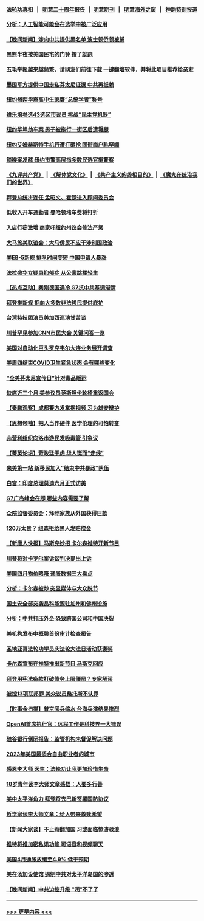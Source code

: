 #### [法轮功真相](https://github.com/gfw-breaker/truth/blob/master/README.md?t=0) &nbsp;&nbsp;|&nbsp;&nbsp; [明慧二十周年报告](https://github.com/gfw-breaker/mh-reports/blob/master/README.md?t=0) &nbsp;&nbsp;|&nbsp;&nbsp;[明慧期刊](https://github.com/gfw-breaker/mh-qikan) &nbsp;&nbsp;|&nbsp;&nbsp; [明慧海外之窗](https://github.com/gfw-breaker/mh-news/blob/master/README.md?t=0) &nbsp;&nbsp;|&nbsp;&nbsp; [神韵特别报道](https://github.com/gfw-breaker/mh-news/blob/master/shenyun.md?t=0)
#### [分析：人工智能可能会在选举中被广泛应用](../pages/nsc412/n13993781.md?t=05112144) 
#### [【晚间新闻】涉向中共提供黑名单 波士顿侨领被捕](../pages/nsc412/n13993670.md?t=05112144) 
#### [黑熊半夜按美国民宅的门铃 按了就跑](../pages/nsc412/n13993479.md?t=05112144) 
#### 五毛举报越来越频繁，请网友们前往下载 [一键翻墙软件](https://github.com/gfw-breaker/ssr-accounts)，并将此项目推荐给亲友
#### [墨国军方提供中国走私芬太尼证据 中共再抵赖](../pages/nsc412/n13993556.md?t=05112144) 
#### [纽约州两华裔高中生荣膺“总统学者”称号](../pages/nsc412/n13993588.md?t=05112144) 
#### [维乐培参选43选区市议员 挑战“民主党机器”](../pages/nsc412/n13993520.md?t=05112144) 
#### [纽约华埠劫车案 男子被拖行一街区后遭辗腿](../pages/nsc412/n13993513.md?t=05112144) 
#### [纽约艾姆赫斯特手机行遭打砸抢 同街商户称罕闻](../pages/nsc412/n13993532.md?t=05112144) 
#### [锁喉案发酵 纽约市警高层指多数民选官挺警察](../pages/nsc412/n13993518.md?t=05112144) 
#### [《九评共产党》](https://github.com/begood0513/9ping.md/blob/master/README.md) &nbsp;|&nbsp; [《解体党文化》](../../../../jtdwh.md/blob/master/README.md)  &nbsp;|&nbsp; [《共产主义的终极目的》](../../../../gczydzjmd.md/blob/master/README.md) &nbsp;|&nbsp; [《魔鬼在统治我们的世界》](../../../../mgztzwmdsj.md/blob/master/README.md) 
#### [拜登总统拼连任 孟昭文、霍楚进入顾问委员会](../pages/nsc412/n13993586.md?t=05112144) 
#### [低收入开车通勤者 曼哈顿堵车费将打折](../pages/nsc412/n13993558.md?t=05112144) 
#### [入店行窃激增 商家吁纽约州议会修法严惩](../pages/nsc412/n13993516.md?t=05112144) 
#### [大马旅美联谊会：大马侨民不应干涉别国政治](../pages/nsc412/n13993522.md?t=05112144) 
#### [美EB-5新规 排队时间变短 中国申请人暴涨](../pages/nsc412/n13993273.md?t=05112144) 
#### [法拉盛华女疑患抑郁症 从公寓跳楼轻生](../pages/nsc412/n13993529.md?t=05112144) 
#### [【热点互动】秦刚德国遇冷 G7抗中共基调渐清](../pages/nsc412/n13993345.md?t=05112144) 
#### [拜登推新规 拒向大多数非法移民提供庇护](../pages/nsc412/n13993234.md?t=05112144) 
#### [台湾特技团演员美加西巡演甘苦谈](../pages/nsc412/n13993462.md?t=05112144) 
#### [川普罕见参加CNN市民大会 关键问答一览](../pages/nsc412/n13993401.md?t=05112144) 
#### [美国对自动化巨头罗克韦尔大连业务展开调查](../pages/nsc412/n13993295.md?t=05112144) 
#### [美周四结束COVID卫生紧急状态 会有哪些变化](../pages/nsc412/n13993334.md?t=05112144) 
#### [“全美芬太尼宣传日”针对毒品贩运](../pages/nsc412/n13993436.md?t=05112144) 
#### [缺席近三个月 美参议员范斯坦坐轮椅重返国会](../pages/nsc412/n13993333.md?t=05112144) 
#### [【秦鹏观察】成都警方发掌掴视频 习为雄安辩护](../pages/nsc412/n13993340.md?t=05112144) 
#### [【思想领袖】把人当作硬件 医学伦理的可怕转变](../pages/nsc412/n13966844.md?t=05112144) 
#### [非营利组织向洛市游民发吸毒管 引争议](../pages/nsc412/n13993366.md?t=05112144) 
#### [【菁英论坛】苛政猛于虎 华人铤而“走线”](../pages/nsc412/n13993330.md?t=05112144) 
#### [来美第一站 新移民加入“结束中共暴政”队伍](../pages/nsc412/n13992721.md?t=05112144) 
#### [白宫：印度总理莫迪六月正式访美](../pages/nsc412/n13993227.md?t=05112144) 
#### [G7广岛峰会在即 哪些内容需要了解](../pages/nsc412/n13993325.md?t=05112144) 
#### [众院监督委员会：拜登家族从外国获得巨款](../pages/nsc412/n13993301.md?t=05112144) 
#### [120万太贵？ 纽森拒给黑人发赔偿金](../pages/nsc412/n13993338.md?t=05112144) 
#### [【新唐人快报】马斯克妙招 卡尔森推特开新节目](../pages/nsc412/n13993311.md?t=05112144) 
#### [川普将对卡罗尔案诉讼判决提出上诉](../pages/nsc412/n13992992.md?t=05112144) 
#### [美国四月物价略降 通胀数据三大看点](../pages/nsc412/n13993282.md?t=05112144) 
#### [分析：卡尔森被炒 突显媒体与大众脱节](../pages/nsc412/n13993241.md?t=05112144) 
#### [国土安全部突袭晶科能源驻加州和佛州设施](../pages/nsc412/n13993270.md?t=05112144) 
#### [分析：中共打压外企 恐致跨国公司和中国决裂](../pages/nsc412/n13993252.md?t=05112144) 
#### [美机构发布中概股首份审计检查报告](../pages/nsc412/n13993266.md?t=05112144) 
#### [圣地亚哥法轮功学员庆法轮大法日活动获褒奖](../pages/nsc412/n13992915.md?t=05112144) 
#### [卡尔森宣布在推特推出新节目 马斯克回应](../pages/nsc412/n13993185.md?t=05112144) 
#### [拜登用宪法条款打破债务上限僵局？专家解读](../pages/nsc412/n13993190.md?t=05112144) 
#### [被控13项联邦罪 美众议员桑托斯不认罪](../pages/nsc412/n13993155.md?t=05112144) 
#### [【时事金扫描】普京阅兵缩水 台海兵演结果惨烈](../pages/nsc412/n13993177.md?t=05112144) 
#### [OpenAI首席执行官：远程工作是科技界一大错误](../pages/nsc412/n13992858.md?t=05112144) 
#### [硅谷银行倒闭报告：监管机构未督促解决问题](../pages/nsc412/n13992898.md?t=05112144) 
#### [2023年美国最适合自由职业者的城市](../pages/nsc412/n13992856.md?t=05112144) 
#### [感恩李大师 医生：法轮功让我更加珍惜生命](../pages/nsc412/n13992708.md?t=05112144) 
#### [18岁青年读李大师文章感悟：人要多行善](../pages/nsc412/n13992805.md?t=05112144) 
#### [美中太平洋角力 拜登将去巴新签署国防协议](../pages/nsc412/n13993088.md?t=05112144) 
#### [哲学家读李大师文章：给人带来救赎希望](../pages/nsc412/n13993065.md?t=05112144) 
#### [【新闻大家谈】不止惹翻加国 习或面临惊涛骇浪](../pages/nsc412/n13993094.md?t=05112144) 
#### [推特将推加密私讯功能 可语音和视频聊天](../pages/nsc412/n13993143.md?t=05112144) 
#### [美国4月通胀放缓至4.9% 低于预期](../pages/nsc412/n13993142.md?t=05112144) 
#### [美在汤加设使馆 遏制中共对太平洋岛国的渗透](../pages/nsc412/n13993012.md?t=05112144) 
#### [【晚间新闻】中共边控升级 “润”不了了](../pages/nsc412/n13992918.md?t=05112144) 

----
#### [ >>> 更早内容 <<< ](../indexes/nsc412-earlier.md)
